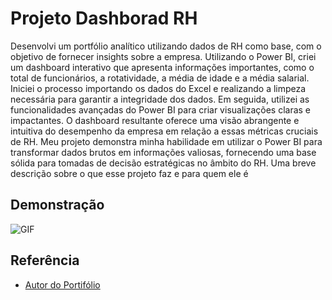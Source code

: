 
# Projeto Dashborad RH
Desenvolvi um portfólio analítico utilizando dados de RH como base, com o objetivo de fornecer insights sobre a empresa. Utilizando o Power BI, criei um dashboard interativo que apresenta informações importantes, como o total de funcionários, a rotatividade, a média de idade e a média salarial. Iniciei o processo importando os dados do Excel e realizando a limpeza necessária para garantir a integridade dos dados. Em seguida, utilizei as funcionalidades avançadas do Power BI para criar visualizações claras e impactantes. O dashboard resultante oferece uma visão abrangente e intuitiva do desempenho da empresa em relação a essas métricas cruciais de RH. Meu projeto demonstra minha habilidade em utilizar o Power BI para transformar dados brutos em informações valiosas, fornecendo uma base sólida para tomadas de decisão estratégicas no âmbito do RH.
Uma breve descrição sobre o que esse projeto faz e para quem ele é


## Demonstração

![GIF](https://github.com/Kalloyer/Projeto_Dashborad_RH/assets/112350995/2a44c977-f549-43a8-b324-b9806ad4bf4d)

## Referência

 - [Autor do Portifólio](https://www.youtube.com/watch?v=j4xlVLgsmNQ)


